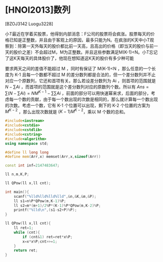 # [HNOI2013]数列
[BZOJ3142 Luogu3228]

小T最近在学着买股票，他得到内部消息：F公司的股票将会疯涨。股票每天的价格已知是正整数，并且由于客观上的原因，最多只能为N。在疯涨的K天中小T观察到：除第一天外每天的股价都比前一天高，且高出的价格（即当天的股价与前一天的股价之差）不会超过M，M为正整数。并且这些参数满足M(K-1)<N。小T忘记了这K天每天的具体股价了，他现在想知道这K天的股价有多少种可能

要求两天之间的差值不能超过 M ，同时有保证了 M(K-1)<N ，那么任意的一个长度为 K-1 且每一个数都不超过 M 的差分数列都是合法的，但一个差分数列并不止对应一个原数列，它还和首项有关。那么若设差分数列为 Ai ，则首项的范围就是 $N-\sum Ai$ ，而首项的范围就是这个差分数列对应的原数列个数。所以有 $Ans=\sum (N-\sum Ai)=NM^{K-1}-\sum \sum Ai$ ，前面的部分可以用快速幂来求，后面的部分，考虑每一个数的贡献，由于每一个数出现的次数是相同的，那么就计算每一个数出现的次数。考虑一个数，它有 K-1 个位置可以出现，剩下的 K-2 个位置的方案为 $M^{K-2}$ ，那么出现次数就是 $(K-1)M^{K-2}$，乘以 M 个数的总和。

```cpp
#include<iostream>
#include<cstdio>
#include<cstdlib>
#include<cstring>
#include<algorithm>
using namespace std;

#define ll long long
#define mem(Arr,x) memset(Arr,x,sizeof(Arr))

const int inf=2147483647;

ll n,m,K,P;

ll QPow(ll x,ll cnt);

int main(){
	scanf("%lld%lld%lld%lld",&n,&K,&m,&P);
	ll s1=n%P*QPow(m,K-1)%P;
	ll s2=m*(m+1)/2%P*(K-1)%P*QPow(m,K-2)%P;
	printf("%lld\n",(s1-s2+P)%P);
}

ll QPow(ll x,ll cnt){
	ll ret=1;
	while (cnt){
		if (cnt&1) ret=ret*x%P;
		x=x*x%P;cnt>>=1;
	}
	return ret;
}
```